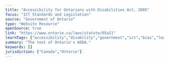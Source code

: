 ```yaml
---
title: "Accessibility for Ontarians with Disabilities Act, 2005"
focus: "ICT Standards and Legislation"
source: "Government of Ontario"
type: "Website Resource"
openSource: true
link: "https://www.ontario.ca/laws/statute/05a11"
learnTags: ["accessibility","disability","government","ict","bias","legislationAndLaw","rights","fairness","canadianLandscape"]
summary: "The text of Ontario's AODA."
keywords: []
jurisdiction: ["Canada","Ontario"]
---
```

